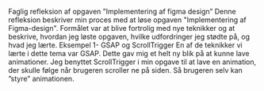 Faglig refleksion af opgaven ”Implementering af figma design”
Denne refleksion beskriver min proces med at løse opgaven "Implementering af Figma-design". Formålet var at blive fortrolig med nye teknikker og at beskrive, hvordan jeg løste opgaven, hvilke udfordringer jeg stødte på, og hvad jeg lærte.
Eksempel 1- GSAP og ScrollTrigger
En af de teknikker vi lærte i dette tema var GSAP. Dette gav mig et helt ny blik på at kunne lave animationer. Jeg benyttet ScrollTrigger i min opgave til at lave en animation, der skulle følge når brugeren scroller ne på siden. Så brugeren selv kan ”styre” animationen. 


<script>
import gsap from "gsap";
import { ScrollTrigger } from "gsap/ScrollTrigger";

gsap.registerPlugin(ScrollTrigger);


      gsap.to(".parent1", {
    scrollTrigger: {
      trigger: ".parent1",  
      start: "top 65%",    
      end: "bottom 55%",   
      scrub: true,
      markers: true,         
    },
    "--percent": "85%",   
    ease: "none",          
    duration: 1,            
  });


Når jeg til opgaven har benyttet Astro, så skulle jeg først installere GSAP, og derefter så importere ScrollTrigger for at kunne benytte det. I det overstående eksempel har jeg benytte min selektor .parent1 til at udløse min funktion når den har nået 65% ned fra toppen af viewporten og slutte igen ved 55% ned fra toppen af viewporten. For at brugeren selv kan ”styre” animationen, benyttede jeg scrub:true;. Dette gør at animationen følger med når brugeren scroller på siden.  Derudover har jeg lavet en variabel med procent, da denne animation var ringe der skulle vise et antal procent. Dette gjorde koden nemmere at vedligeholde, skulle der ske ændringer. 
Eksempel 2- Details og Summary
I dette tema lærte vi også om <details> og <summary>. Dette fangede min interesse meget, da man nu kunne lave ”pop-ind” ”pop-ud”, som jeg i denne situation benyttede til en FAQ-komponent. Dette gjorde jeg helt uden JS, kunne lave en simpel opsætning med kode, og derefter style det efter designet der var givet. Dette gjorde min proces meget mere enkel, og jeg sparet en hovedpine fra at lege med JS. 


<details name="a">
        <summary>What will happen when I’ve sent my application?</summary>
        <div>Lorem ipsum dolor sit amet consectetur adipisicing elit. Sunt.</div>
      </details>
      <div class="line_faq"></div>

Jeg stødte på flest problemer med opsætningen af grid, subgrid og flex. Ved at gennemgå gamle opgaver fandt jeg løsninger, som jeg kunne bruge i denne opgave. Jeg har lært at opsætte variabler til både styling af elementer og generelle stilarter, hvilket sparede tid og gjorde vedligeholdelsen lettere. Jeg blev også stor fan af nesting, da det gjorde min proces nemmere og gav mig en bedre forståelse af teknikken.
